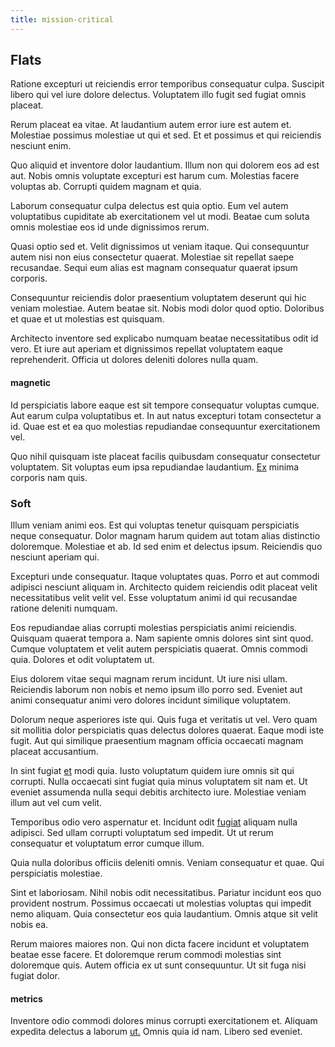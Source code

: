 ```yaml
---
title: mission-critical
---
```


## Flats

Ratione excepturi ut reiciendis error temporibus consequatur culpa. Suscipit libero qui vel iure dolore delectus. Voluptatem illo fugit sed fugiat omnis placeat.

Rerum placeat ea vitae. At laudantium autem error iure est autem et. Molestiae possimus molestiae ut qui et sed. Et et possimus et qui reiciendis nesciunt enim.

Quo aliquid et inventore dolor laudantium. Illum non qui dolorem eos ad est aut. Nobis omnis voluptate excepturi est harum cum. Molestias facere voluptas ab. Corrupti quidem magnam et quia.

Laborum consequatur culpa delectus est quia optio. Eum vel autem voluptatibus cupiditate ab exercitationem vel ut modi. Beatae cum soluta omnis molestiae eos id unde dignissimos rerum.

Quasi optio sed et. Velit dignissimos ut veniam itaque. Qui consequuntur autem nisi non eius consectetur quaerat. Molestiae sit repellat saepe recusandae. Sequi eum alias est magnam consequatur quaerat ipsum corporis.

Consequuntur reiciendis dolor praesentium voluptatem deserunt qui hic veniam molestiae. Autem beatae sit. Nobis modi dolor quod optio. Doloribus et quae et ut molestias est quisquam.

Architecto inventore sed explicabo numquam beatae necessitatibus odit id vero. Et iure aut aperiam et dignissimos repellat voluptatem eaque reprehenderit. Officia ut dolores deleniti dolores nulla quam.

#### magnetic

Id perspiciatis labore eaque est sit tempore consequatur voluptas cumque. Aut earum culpa voluptatibus et. In aut natus excepturi totam consectetur a id. Quae est et ea quo molestias repudiandae consequuntur exercitationem vel.

Quo nihil quisquam iste placeat facilis quibusdam consequatur consectetur voluptatem. Sit voluptas eum ipsa repudiandae laudantium. [Ex](/facere/eaque/maryland.md) minima corporis nam quis.

### Soft

Illum veniam animi eos. Est qui voluptas tenetur quisquam perspiciatis neque consequatur. Dolor magnam harum quidem aut totam alias distinctio doloremque. Molestiae et ab. Id sed enim et delectus ipsum. Reiciendis quo nesciunt aperiam qui.

Excepturi unde consequatur. Itaque voluptates quas. Porro et aut commodi adipisci nesciunt aliquam in. Architecto quidem reiciendis odit placeat velit necessitatibus velit velit vel. Esse voluptatum animi id qui recusandae ratione deleniti numquam.

Eos repudiandae alias corrupti molestias perspiciatis animi reiciendis. Quisquam quaerat tempora a. Nam sapiente omnis dolores sint sint quod. Cumque voluptatem et velit autem perspiciatis quaerat. Omnis commodi quia. Dolores et odit voluptatem ut.

Eius dolorem vitae sequi magnam rerum incidunt. Ut iure nisi ullam. Reiciendis laborum non nobis et nemo ipsum illo porro sed. Eveniet aut animi consequatur animi vero dolores incidunt similique voluptatem.

Dolorum neque asperiores iste qui. Quis fuga et veritatis ut vel. Vero quam sit mollitia dolor perspiciatis quas delectus dolores quaerat. Eaque modi iste fugit. Aut qui similique praesentium magnam officia occaecati magnam placeat accusantium.

In sint fugiat [et](/dolore/et/river_mission_critical.md) modi quia. Iusto voluptatum quidem iure omnis sit qui corrupti. Nulla occaecati sint fugiat quia minus voluptatem sit nam et. Ut eveniet assumenda nulla sequi debitis architecto iure. Molestiae veniam illum aut vel cum velit.

Temporibus odio vero aspernatur et. Incidunt odit [fugiat](/dolore/odio/dignissimos/quo/albania_alliance_silver.md) aliquam nulla adipisci. Sed ullam corrupti voluptatum sed impedit. Ut ut rerum consequatur et voluptatum error cumque illum.

Quia nulla doloribus officiis deleniti omnis. Veniam consequatur et quae. Qui perspiciatis molestiae.

Sint et laboriosam. Nihil nobis odit necessitatibus. Pariatur incidunt eos quo provident nostrum. Possimus occaecati ut molestias voluptas qui impedit nemo aliquam. Quia consectetur eos quia laudantium. Omnis atque sit velit nobis ea.

Rerum maiores maiores non. Qui non dicta facere incidunt et voluptatem beatae esse facere. Et doloremque rerum commodi molestias sint doloremque quis. Autem officia ex ut sunt consequuntur. Ut sit fuga nisi fugiat dolor.

#### metrics

Inventore odio commodi dolores minus corrupti exercitationem et. Aliquam expedita delectus a laborum [ut.](/facere/adipisci/dynamic.md) Omnis quia id nam. Libero sed eveniet.

